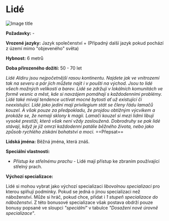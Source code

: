# Lidé

![Image title](/assets/races/Human.jpeg)

**Požadavky:** -  

**Vrozené jazyky:** Jazyk společenství + (Případný další jazyk pokud pochází z území mimo "objeveného" světa)

**Hybnost:** 6 metrů 

**Doba přirozeného dožití:** 50 - 70 let

*Lidé Aldiru jsou nejpočetnější rasou kontinentu. Najdete jak ve vnitrozemí tak na severu a pár jich můžete najít i v poušti na východ. Jsou to lidé všech možných velikostí a barev. Lidé se zdržují v lokálních komunitách ve formě vesnic a měst, kde si navzájem pomáhají s každodenními problémy. Lidé také mívají tendence uctívat mocné bytosti ať už existující či neexistující. Lidé jako jediní mají privilegium stát se členy řádu lamačů kouzel. A však pouze za předpokladu, že projdou obtížným výcvikem a prokáže se, že nemají sklony k magii. Lamači kouzel si mezi lidmi libují vysoké prestiži, která však není vždy zasloužená. Dobrodruhy se pak lidé stávají, když je již omrzí každodenní patálie běžného života, nebo jako způsob rychlého získání bohatství a moci.* ==Přepsat==

**Lidská jména:** Běžná jména, která znáš.

**Speciální vlastnosti:**

- *Přístup ke střelnému prachu* - Lidé mají přístup ke zbraním používající střelný prach.

**Výchozí specializace:**

Lidé si mohou vybrat jako výchozí specializaci *libovolnou specializaci* pro kterou splňují podmínky. Pokud se jedná o jinou specializaci než náboženství. Může si hráč, pokud chce, přidat i *1 stupeň specializace do náboženství*. Z této bonusové specializace však postava obdrží pouze bonusy popsané ve sloupci *"speciální"* v tabulce *"Dosažení nové úrovně specializace"*.
